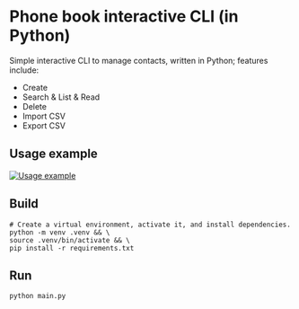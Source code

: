 # Phone book interactive CLI (in Python)

Simple interactive CLI to manage contacts, written in Python; features include:
- Create
- Search & List & Read
- Delete
- Import CSV
- Export CSV

## Usage example

[![Usage example](https://asciinema.org/a/599531.svg)](https://asciinema.org/a/599531)

## Build

```shell
# Create a virtual environment, activate it, and install dependencies.
python -m venv .venv && \
source .venv/bin/activate && \
pip install -r requirements.txt
```

## Run

```shell
python main.py
```